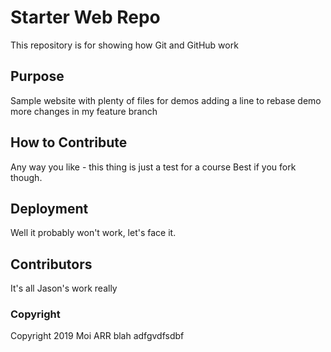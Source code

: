 # Starter Web Repo

This repository is for showing how Git and GitHub work

## Purpose

Sample website with plenty of files for demos
adding a line to rebase demo
more changes in my feature branch

## How to Contribute
Any way you like - this thing is just a test for a course
Best if you fork though.

## Deployment
Well it probably won't work, let's face it.

## Contributors
It's all Jason's work really

### Copyright
Copyright 2019 Moi ARR
blah
adfgvdfsdbf
